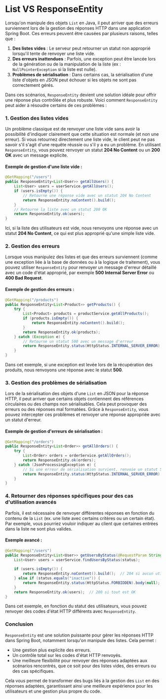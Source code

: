 # List VS ResponseEntity

Lorsqu'on manipule des objets `List` en Java, il peut arriver que des erreurs surviennent lors de la gestion des réponses HTTP dans une application Spring Boot. Ces erreurs peuvent être causées par plusieurs raisons, telles que :

1. **Des listes vides** : Le serveur peut retourner un statut non approprié lorsqu'il tente de renvoyer une liste vide.
2. **Des erreurs inattendues** : Parfois, une exception peut être lancée lors de la génération ou de la manipulation de la liste (ex : `NullPointerException` si la liste est nulle).
3. **Problèmes de sérialisation** : Dans certains cas, la sérialisation d'une liste d'objets en JSON peut échouer si les objets ne sont pas correctement gérés.

Dans ces scénarios, `ResponseEntity` devient une solution idéale pour offrir une réponse plus contrôlée et plus robuste. Voici comment `ResponseEntity` peut aider à résoudre certains de ces problèmes :

### 1. **Gestion des listes vides**

Un problème classique est de renvoyer une liste vide sans avoir la possibilité d'indiquer clairement que cette situation est normale (et non une erreur). Si vous retournez directement une liste vide, le client peut ne pas savoir s'il s'agit d'une requête réussie ou s'il y a eu un problème. En utilisant `ResponseEntity`, vous pouvez renvoyer un statut **204 No Content** ou un **200 OK** avec un message explicite.

#### Exemple de gestion d'une liste vide :
```java
@GetMapping("/users")
public ResponseEntity<List<User>> getAllUsers() {
    List<User> users = userService.getAllUsers();
    if (users.isEmpty()) {
        // Retourne une réponse vide avec un statut 204 No Content
        return ResponseEntity.noContent().build();
    }
    // Retourne la liste avec un statut 200 OK
    return ResponseEntity.ok(users);
}
```
Ici, si la liste des utilisateurs est vide, nous renvoyons une réponse avec un statut **204 No Content**, ce qui est plus approprié qu'une simple liste vide.

### 2. **Gestion des erreurs**

Lorsque vous manipulez des listes et que des erreurs surviennent (comme une exception liée à la base de données ou à la logique de traitement), vous pouvez utiliser `ResponseEntity` pour renvoyer un message d'erreur détaillé avec un code d'état approprié, par exemple **500 Internal Server Error** ou **400 Bad Request**.

#### Exemple de gestion des erreurs :
```java
@GetMapping("/products")
public ResponseEntity<List<Product>> getProducts() {
    try {
        List<Product> products = productService.getAllProducts();
        if (products.isEmpty()) {
            return ResponseEntity.noContent().build();
        }
        return ResponseEntity.ok(products);
    } catch (Exception e) {
        // Retourne un statut 500 avec un message d'erreur
        return ResponseEntity.status(HttpStatus.INTERNAL_SERVER_ERROR).body(null);
    }
}
```
Dans cet exemple, si une exception est levée lors de la récupération des produits, nous renvoyons une réponse avec le statut **500**.

### 3. **Gestion des problèmes de sérialisation**

Lors de la sérialisation des objets d'une `List` en JSON pour la réponse HTTP, il peut arriver que certains objets contiennent des références circulaires ou des champs non sérialisables. Cela peut provoquer des erreurs ou des réponses mal formatées. Grâce à `ResponseEntity`, vous pouvez intercepter ces problèmes et renvoyer une réponse appropriée avec un statut d'erreur.

#### Exemple de gestion d'erreurs de sérialisation :
```java
@GetMapping("/orders")
public ResponseEntity<List<Order>> getAllOrders() {
    try {
        List<Order> orders = orderService.getAllOrders();
        return ResponseEntity.ok(orders);
    } catch (JsonProcessingException e) {
        // Si une erreur de sérialisation survient, renvoie un statut 500
        return ResponseEntity.status(HttpStatus.INTERNAL_SERVER_ERROR).body(null);
    }
}
```

### 4. **Retourner des réponses spécifiques pour des cas d'utilisation avancés**

Parfois, il est nécessaire de renvoyer différentes réponses en fonction du contenu de la `List` (ex. une liste avec certains critères ou un certain état). Par exemple, vous pourriez vouloir indiquer au client que certaines entrées dans la liste ne sont plus valides.

#### Exemple avancé :
```java
@GetMapping("/users")
public ResponseEntity<List<User>> getUsersByStatus(@RequestParam String status) {
    List<User> users = userService.findUsersByStatus(status);
    
    if (users.isEmpty()) {
        return ResponseEntity.noContent().build();  // 204 si aucun utilisateur trouvé
    } else if (status.equals("inactive")) {
        return ResponseEntity.status(HttpStatus.FORBIDDEN).body(null);  // 403 si utilisateurs inactifs
    }
    return ResponseEntity.ok(users);  // 200 si tout est OK
}
```
Dans cet exemple, en fonction du statut des utilisateurs, vous pouvez renvoyer des codes d'état HTTP différents avec `ResponseEntity`.

### Conclusion

`ResponseEntity` est une solution puissante pour gérer les réponses HTTP dans Spring Boot, notamment lorsqu'on manipule des listes. Cela permet :
- Une gestion plus explicite des erreurs.
- Un contrôle total sur les codes d'état HTTP renvoyés.
- Une meilleure flexibilité pour renvoyer des réponses adaptées aux scénarios rencontrés, que ce soit pour des listes vides, des erreurs ou des cas spécifiques.

Cela vous permet de transformer des bugs liés à la gestion des `List` en des réponses adaptées, garantissant ainsi une meilleure expérience pour les utilisateurs et une gestion plus propre du code.
